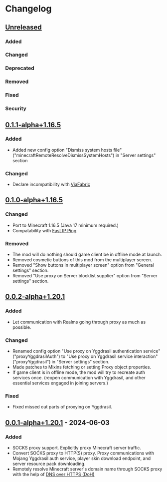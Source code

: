 # Changelog

## [Unreleased]

### Added

### Changed

### Deprecated

### Removed

### Fixed

### Security

## [0.1.1-alpha+1.16.5]

### Added

- Added new config option "Dismiss system hosts file"("minecraftRemoteResolveDismissSystemHosts") in "Server settings" section

### Changed

- Declare incompatibility with [ViaFabric](https://modrinth.com/mod/viafabric)

## [0.1.0-alpha+1.16.5]

### Changed

- Port to Minecraft 1.16.5 (Java 17 minimum required.)
- Compatability with [Fast IP Ping](https://modrinth.com/mod/fast-ip-ping)

### Removed

- The mod will do nothing should game client be in offline mode at launch.
- Removed cosmetic buttons of this mod from the multiplayer screen.
- Removed "Show buttons in multiplayer screen" option from "General settings" section.
- Removed "Use proxy on Server blocklist supplier" option from "Server settings" section.

## [0.0.2-alpha+1.20.1]

### Added

- Let communication with Realms going through proxy as much as possible.

### Changed

- Renamed config option "Use proxy on Yggdrasil authentication service"("proxyYggdrasilAuth")
  to "Use proxy on Yggdrasil service interaction"("proxyYggdrasil") in "Server settings" section.
- Made patches to Mixins fetching or setting Proxy object properties.
- If game client is in offline mode, the mod will try to recreate auth services once.
  (reopen communication with Yggdrasil, and other essential services engaged in joining servers.)

### Fixed

- Fixed missed out parts of proxying on Yggdrasil.

## [0.0.1-alpha+1.20.1] - 2024-06-03

### Added

- SOCKS proxy support. Explicitly proxy Minecraft server traffic.
- Convert SOCKS proxy to HTTP(S) proxy. Proxy communications with Mojang Yggdrasil auth service, player skin download endpoint, and server resource pack downloading.
- Remotely resolve Minecraft server's domain name through SOCKS proxy with the help of [DNS over HTTPS (DoH)](https://www.rfc-editor.org/rfc/rfc8484)

[Unreleased]: https://github.com/CrimsonEdgeHope/SocksProxyClientOfMinecraft/compare/v0.1.1-alpha+1.16.5...HEAD
[0.1.1-alpha+1.16.5]: https://github.com/CrimsonEdgeHope/SocksProxyClientOfMinecraft/compare/v0.1.0-alpha+1.16.5...v0.1.1-alpha+1.16.5
[0.1.0-alpha+1.16.5]: https://github.com/CrimsonEdgeHope/SocksProxyClientOfMinecraft/compare/v0.0.2-alpha+1.20.1...v0.1.0-alpha+1.16.5
[0.0.2-alpha+1.20.1]: https://github.com/CrimsonEdgeHope/SocksProxyClientOfMinecraft/compare/v0.0.1-alpha+1.20.1...v0.0.2-alpha+1.20.1
[0.0.1-alpha+1.20.1]: https://github.com/CrimsonEdgeHope/SocksProxyClientOfMinecraft/commits/v0.0.1-alpha+1.20.1
